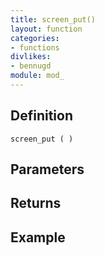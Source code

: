 ```yaml
---
title: screen_put()
layout: function
categories:
- functions
divlikes:
- bennugd
module: mod_
---
```


## Definition

    screen_put ( )

## Parameters

## Returns

## Example
